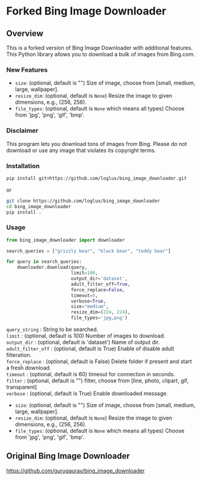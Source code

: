 # Forked Bing Image Downloader
## Overview
This is a forked version of Bing Image Downloader with additional features. This Python library allows you to download a bulk of images from Bing.com.

### New Features
- `size`: (optional, default is "") Size of image, choose from [small, medium, large, wallpaper].
- `resize_dim`: (optional, default is `None`) Resize the image to given dimensions, e.g., (256, 256).
- `file_types`: (optional, default is `None` which means all types) Choose from 'jpg', 'png', 'gif', 'bmp'.

### Disclaimer
This program lets you download tons of images from Bing.
Please do not download or use any image that violates its copyright terms. 

### Installation <br />
```sh
pip install git+https://github.com/loglux/bing_image_downloader.git
```

or 
```bash
git clone https://github.com/loglux/bing_image_downloader
cd bing_image_downloader
pip install .
```

### Usage <br />
```python
from bing_image_downloader import downloader

search_queries = ["grizzly bear", "black bear", "teddy bear"]

for query in search_queries:
    downloader.download(query, 
                        limit=100,  
                        output_dir='dataset', 
                        adult_filter_off=True, 
                        force_replace=False, 
                        timeout=5, 
                        verbose=True,
                        size="medium",
                        resize_dim=(224, 224),
                        file_types='jpg,png')
```

`query_string` : String to be searched.<br />
`limit` : (optional, default is 100) Number of images to download.<br />
`output_dir` : (optional, default is 'dataset') Name of output dir.<br />
`adult_filter_off` : (optional, default is True) Enable of disable adult filteration.<br />
`force_replace` : (optional, default is False) Delete folder if present and start a fresh download.<br />
`timeout` : (optional, default is 60) timeout for connection in seconds.<br />
`filter` : (optional, default is "") filter, choose from [line, photo, clipart, gif, transparent]<br />
`verbose` : (optional, default is True) Enable downloaded message.<br />
- `size`: (optional, default is "") Size of image, choose from [small, medium, large, wallpaper].
- `resize_dim`: (optional, default is `None`) Resize the image to given dimensions, e.g., (256, 256).
- `file_types`: (optional, default is `None` which means all types) Choose from 'jpg', 'png', 'gif', 'bmp'.

## Original Bing Image Downloader
https://github.com/gurugaurav/bing_image_downloader




